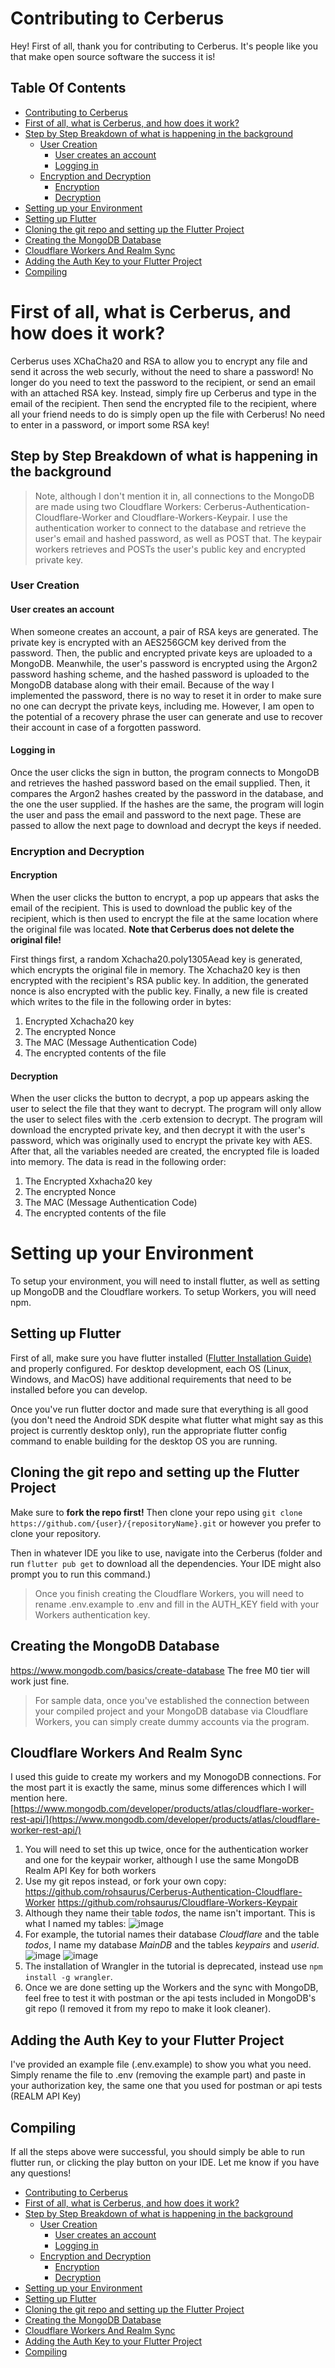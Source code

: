 # Contributing to Cerberus

Hey! First of all, thank you for contributing to Cerberus. It's people like you that make open source software the success it is!

## Table Of Contents

- [Contributing to Cerberus](#contributing-to-cerberus)
- [First of all, what is Cerberus, and how does it work?](#first-of-all-what-is-cerberus-and-how-does-it-work)
- [Step by Step Breakdown of what is happening in the background](#step-by-step-breakdown-of-what-is-happening-in-the-background)
  - [User Creation](#user-creation)
    - [User creates an account](#user-creates-an-account)
    - [Logging in](#logging-in)
  - [Encryption and Decryption](#encryption-and-decryption)
    - [Encryption](#encryption)
    - [Decryption](#decryption)
- [Setting up your Environment](#setting-up-your-environment)
- [Setting up Flutter](#setting-up-flutter)
- [Cloning the git repo and setting up the Flutter Project](#cloning-the-git-repo-and-setting-up-the-flutter-project)
- [Creating the MongoDB Database](#creating-the-mongodb-database)
- [Cloudflare Workers And Realm Sync](#cloudflare-workers-and-realm-sync)
- [Adding the Auth Key to your Flutter Project](#adding-the-auth-key-to-your-flutter-project)
- [Compiling](#compiling)

# First of all, what is Cerberus, and how does it work?

Cerberus uses XChaCha20 and RSA to allow you to encrypt any file and send it across the web securly, without the need to share a password! No longer do you need to text the password to the recipient, or send an email with an attached RSA key. Instead, simply fire up Cerberus and type in the email of the recipient. Then send the encrypted file to the recipient, where all your friend needs to do is simply open up the file with Cerberus! No need to enter in a password, or import some RSA key!

## Step by Step Breakdown of what is happening in the background

> Note, although I don't mention it in, all connections to the MongoDB are made using two Cloudflare Workers: Cerberus-Authentication-Cloudflare-Worker and Cloudflare-Workers-Keypair. I use the authentication worker to connect to the database and retrieve the user's email and hashed password, as well as POST that. The keypair workers retrieves and POSTs the user's public key and encrypted private key.

### User Creation

#### User creates an account

When someone creates an account, a pair of RSA keys are generated. The private key is encrypted with an AES256GCM key derived from the password. Then, the public and encrypted private keys are uploaded to a MongoDB. Meanwhile, the user's password is encrypted using the Argon2 password hashing scheme, and the hashed password is uploaded to the MongoDB database along with their email. Because of the way I implemented the password, there is no way to reset it in order to make sure no one can decrypt the private keys, including me. However, I am open to the potential of a recovery phrase the user can generate and use to recover their account in case of a forgotten password.

#### Logging in

Once the user clicks the sign in button, the program connects to MongoDB and retrieves the hashed password based on the email supplied. Then, it compares the Argon2 hashes created by the password in the database, and the one the user supplied. If the hashes are the same, the program will login the user and pass the email and password to the next page. These are passed to allow the next page to download and decrypt the keys if needed.

### Encryption and Decryption

#### Encryption

When the user clicks the button to encrypt, a pop up appears that asks the email of the recipient. This is used to download the public key of the recipient, which is then used to encrypt the file at the same location where the original file was located. **Note that Cerberus does not delete the original file!**

First things first, a random Xchacha20.poly1305Aead key is generated, which encrypts the original file in memory. The Xchacha20 key is then encrypted with the recipient's RSA public key. In addition, the generated nonce is also encrypted with the public key. Finally, a new file is created which writes to the file in the following order in bytes:

1. Encrypted Xchacha20 key
2. The encrypted Nonce
3. The MAC (Message Authentication Code)
4. The encrypted contents of the file

#### Decryption

When the user clicks the button to decrypt, a pop up appears asking the user to select the file that they want to decrypt. The program will only allow the user to select files with the .cerb extension to decrypt. The program will download the encrypted private key, and then decrypt it with the user's password, which was originally used to encrypt the private key with AES. After that, all the variables needed are created, the encrypted file is loaded into memory. The data is read in the following order:

1. The Encrypted Xxhacha20 key
2. The encrypted Nonce
3. The MAC (Message Authentication Code)
4. The encrypted contents of the file

# Setting up your Environment

To setup your environment, you will need to install flutter, as well as setting up MongoDB and the Cloudflare workers. To setup Workers, you will need npm.

## Setting up Flutter

First of all, make sure you have flutter installed ([Flutter Installation Guide)](https://docs.flutter.dev/get-started/install) and properly configured. For desktop development, each OS (Linux, Windows, and MacOS) have additional requirements that need to be installed before you can develop.

Once you've run flutter doctor and made sure that everything is all good (you don't need the Android SDK despite what flutter what might say as this project is currently desktop only), run the appropriate flutter config command to enable building for the desktop OS you are running.

## Cloning the git repo and setting up the Flutter Project

Make sure to **fork the repo first!** Then clone your repo using ``git clone https://github.com/{user}/{repositoryName}.git`` or however you prefer to clone your repository.

Then in whatever IDE you like to use, navigate into the Cerberus (folder and run ``flutter pub get`` to download all the dependencies. Your IDE might also prompt you to run this command.)

> Once you finish creating the Cloudflare Workers, you will need to rename .env.example to .env and fill in the AUTH_KEY field with your Workers authentication key.

## Creating the MongoDB Database

https://www.mongodb.com/basics/create-database
The free M0 tier will work just fine.

> For sample data, once you've established the connection between your compiled project and your MongoDB database via Cloudflare Workers, you can simply create dummy accounts via the program.

## Cloudflare Workers And Realm Sync

I used this guide to create my workers and my MonogoDB connections.
For the most part it is exactly the same, minus some differences which I will mention here.
[https://www.mongodb.com/developer/products/atlas/cloudflare-worker-rest-api/](https://www.mongodb.com/developer/products/atlas/cloudflare-worker-rest-api/)

1. You will need to set this up twice, once for the authentication worker and one for the keypair worker, although I use the same MongoDB Realm API Key for both workers
2. Use my git repos instead, or fork your own copy: https://github.com/rohsaurus/Cerberus-Authentication-Cloudflare-Worker https://github.com/rohsaurus/Cloudflare-Workers-Keypair
3. Although they name their table *todos*, the name isn't important. This is what I named my tables: ![image](https://user-images.githubusercontent.com/55811427/223914520-1e7323e9-60c1-46a5-8d0c-f3333c5ba487.png)
4. For example, the tutorial names their database *Cloudflare* and the table *todos*, I name my database *MainDB* and the tables *keypairs* and *userid*. ![image](https://user-images.githubusercontent.com/55811427/223914537-6b0501ad-02be-4263-9e34-d780ee99f783.png) ![image](https://user-images.githubusercontent.com/55811427/223914556-8afcdaca-e4ab-44b0-8ee2-d2792a1fd570.png)
5. The installation of Wrangler in the tutorial is deprecated, instead use ``npm install -g wrangler``.
6. Once we are done setting up the Workers and the sync with MongoDB, feel free to test it with postman or the api tests included in MongoDB's git repo (I removed it from my repo to make it look cleaner).

## Adding the Auth Key to your Flutter Project

I've provided an example file (.env.example) to show you what you need. Simply rename the file to .env (removing the example part) and paste in your authorization key, the same one that you used for postman or api tests (REALM API Key)

## Compiling

If all the steps above were successful, you should simply be able to run flutter run, or clicking the play button on your IDE. Let me know if you have any questions!

- [Contributing to Cerberus](#contributing-to-cerberus)
- [First of all, what is Cerberus, and how does it work?](#first-of-all-what-is-cerberus-and-how-does-it-work)
- [Step by Step Breakdown of what is happening in the background](#step-by-step-breakdown-of-what-is-happening-in-the-background)
  - [User Creation](#user-creation)
    - [User creates an account](#user-creates-an-account)
    - [Logging in](#logging-in)
  - [Encryption and Decryption](#encryption-and-decryption)
    - [Encryption](#encryption)
    - [Decryption](#decryption)
- [Setting up your Environment](#setting-up-your-environment)
- [Setting up Flutter](#setting-up-flutter)
- [Cloning the git repo and setting up the Flutter Project](#cloning-the-git-repo-and-setting-up-the-flutter-project)
- [Creating the MongoDB Database](#creating-the-mongodb-database)
- [Cloudflare Workers And Realm Sync](#cloudflare-workers-and-realm-sync)
- [Adding the Auth Key to your Flutter Project](#adding-the-auth-key-to-your-flutter-project)
- [Compiling](#compiling)
